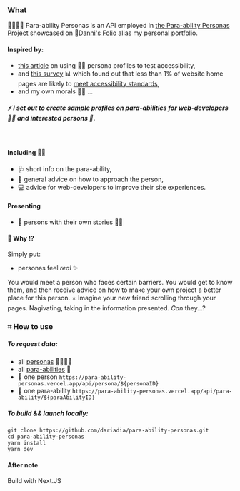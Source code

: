 ### What

👩‍👩‍👧‍👦 Para-ability Personas is an API employed in [the Para-ability Personas Project](https://danni-s-folio.vercel.app/projects/para-ability-personas) showcased on 🌿[Danni's Folio](https://github.com/dariadia/danni-s-folio) alias my personal portfolio. 

#### Inspired by:

-  [this article](https://accessibility.blog.gov.uk/2019/02/11/using-persona-profiles-to-test-accessibility/) on using 🧑‍🦯 persona profiles to test accessibility,
- and [this survey](https://www.abilitynet.org.uk/news-blogs/less-1-website-home-pages-are-likely-meet-accessibility-standards) 📊 which found out that less than 1% of website home pages are likely to [meet accessibility standards](https://www.w3.org/WAI/standards-guidelines/wcag/),
- and my own morals 🦸🏽 ...

##### ⚡️ I set out to create sample profiles on para-abilities for web-developers 🧑‍💻 and interested persons 💁.

<br/>

#### Including 🧑‍🦼
- 🩺 short info on the para-ability,
- 🙋 general advice on how to approach the person,
- 💻 advice for web-developers to improve their site experiences.

#### Presenting
- 🧏 persons with their own stories 🧑‍🦽

#### 🙋 Why ⁉️

Simply put:
- personas feel _real_ ✨

You would meet a person who faces certain barriers. You would get to know them, and then receive advice on how to make your own project a better place for this person. 
⭐️ Imagine your new friend scrolling through your pages. Nagivating, taking in the information presented. _Can_ they...?

### ⌗ How to use
##### To request data:
- all [personas](https://para-ability-personas.vercel.app/api/personas) 👨‍👨‍👧‍👧
- all [para-abilities](https://para-ability-personas.vercel.app/api/para-abilities) 🦻
- 👴 one person `https://para-ability-personas.vercel.app/api/persona/${personaID}`
- 🦽 one para-ability `https://para-ability-personas.vercel.app/api/para-ability/${paraAbilityID}`


##### To build && launch locally:

```
git clone https://github.com/dariadia/para-ability-personas.git
cd para-ability-personas
yarn install
yarn dev
```

#### After note
Build with Next.JS
